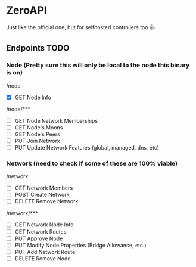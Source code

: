 # ZeroAPI

Just like the official one, but for selfhosted controllers too :+1:

## Endpoints TODO

### Node (Pretty sure this will only be local to the node this binary is on)

/node

- [x] GET Node Info

/node/***

- [ ] GET Node Network Memberships
- [ ] GET Node's Moons
- [ ] GET Node's Peers
- [ ] PUT Join Network
- [ ] PUT Update Network Features (global, managed, dns, etc)

### Network (need to check if some of these are 100% viable)

/network

- [ ] GET Network Members
- [ ] POST Create Network
- [ ] DELETE Remove Network

/network/***

- [ ] GET Network Node Info
- [ ] GET Network Routes
- [ ] PUT Approve Node
- [ ] PUT Modify Node Properties (Bridge Allowance, etc.)
- [ ] PUT Add Network Route
- [ ] DELETE Remove Node
